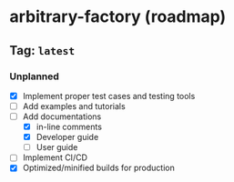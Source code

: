 # arbitrary-factory (roadmap)

## Tag: `latest`

### Unplanned

- [x] Implement proper test cases and testing tools
- [ ] Add examples and tutorials
- [ ] Add documentations
  - [x] in-line comments
  - [x] Developer guide
  - [ ] User guide
- [ ] Implement CI/CD
- [x] Optimized/minified builds for production
